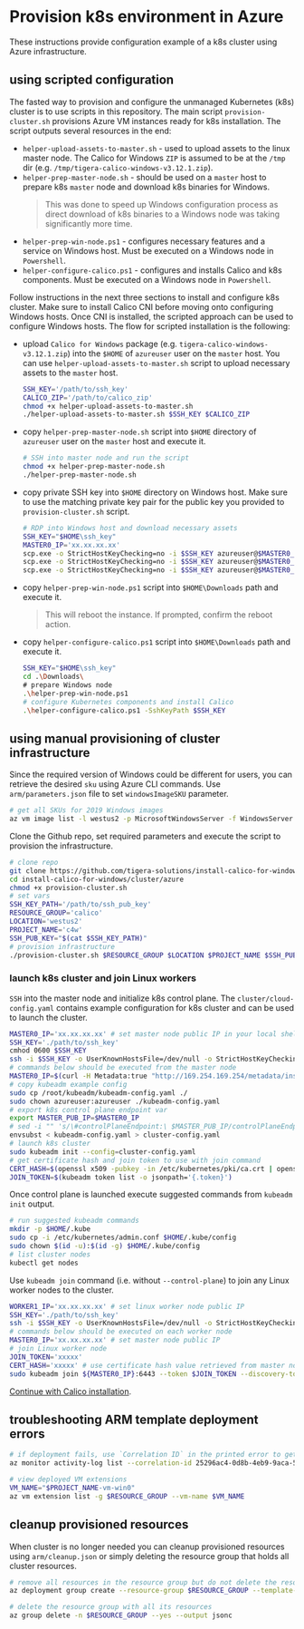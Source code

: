 # Provision k8s environment in Azure

These instructions provide configuration example of a k8s cluster using Azure infrastructure.

## using scripted configuration

The fasted way to provision and configure the unmanaged Kubernetes (k8s) cluster is to use scripts in this repository. The main script `provision-cluster.sh` provisions Azure VM instances ready for k8s installation. The script outputs several resources in the end:

- `helper-upload-assets-to-master.sh` - used to upload assets to the linux master node. The Calico for Windows `ZIP` is assumed to be at the `/tmp` dir (e.g. `/tmp/tigera-calico-windows-v3.12.1.zip`).
- `helper-prep-master-node.sh` - should be used on a `master` host to prepare k8s `master` node and download k8s binaries for Windows.
  >This was done to speed up Windows configuration process as direct download of k8s binaries to a Windows node was taking significantly more time.
- `helper-prep-win-node.ps1` - configures necessary features and a service on Windows host. Must be executed on a Windows node in `Powershell`.
- `helper-configure-calico.ps1` - configures and installs Calico and k8s components. Must be executed on a Windows node in `Powershell`.

Follow instructions in the next three sections to install and configure k8s cluster. Make sure to install Calico CNI before moving onto configuring Windows hosts. Once CNI is installed, the scripted approach can be used to configure Windows hosts. The flow for scripted installation is the following:

- upload `Calico for Windows` package (e.g. `tigera-calico-windows-v3.12.1.zip`) into the `$HOME` of `azureuser` user on the `master` host. You can use `helper-upload-assets-to-master.sh` script to upload necessary assets to the `master` host.

  ```bash
  SSH_KEY='/path/to/ssh_key'
  CALICO_ZIP='/path/to/calico_zip'
  chmod +x helper-upload-assets-to-master.sh
  ./helper-upload-assets-to-master.sh $SSH_KEY $CALICO_ZIP
  ```

- copy `helper-prep-master-node.sh` script into `$HOME` directory of `azureuser` user on the `master` host and execute it.

  ```bash
  # SSH into master node and run the script
  chmod +x helper-prep-master-node.sh
  ./helper-prep-master-node.sh
  ```

- copy private SSH key into `$HOME` directory on Windows host. Make sure to use the matching private key pair for the public key you provided to `provision-cluster.sh` script.

  ```bash
  # RDP into Windows host and download necessary assets
  SSH_KEY="$HOME\ssh_key"
  MASTER0_IP='xx.xx.xx.xx'
  scp.exe -o StrictHostKeyChecking=no -i $SSH_KEY azureuser@$MASTER0_IP`:~/tigera-calico-windows-v3.12.1.zip .\Downloads\
  scp.exe -o StrictHostKeyChecking=no -i $SSH_KEY azureuser@$MASTER0_IP`:~/helper-prep-win-node.ps1 .\Downloads\
  scp.exe -o StrictHostKeyChecking=no -i $SSH_KEY azureuser@$MASTER0_IP`:~/helper-configure-calico.ps1 .\Downloads\
  ```

- copy `helper-prep-win-node.ps1` script into `$HOME\Downloads` path and execute it.
  >This will reboot the instance. If prompted, confirm the reboot action.
- copy `helper-configure-calico.ps1` script into `$HOME\Downloads` path and execute it.

  ```bash
  SSH_KEY="$HOME\ssh_key"
  cd .\Downloads\
  # prepare Windows node
  .\helper-prep-win-node.ps1
  # configure Kubernetes components and install Calico
  .\helper-configure-calico.ps1 -SshKeyPath $SSH_KEY
  ```

## using manual provisioning of cluster infrastructure

Since the required version of Windows could be different for users, you can retrieve the desired `sku` using Azure CLI commands. Use `arm/parameters.json` file to set `windowsImageSKU` parameter.

```bash
# get all SKUs for 2019 Windows images
az vm image list -l westus2 -p MicrosoftWindowsServer -f WindowsServer --all --output table | grep -i '2019\-'
```

Clone the Github repo, set required parameters and execute the script to provision the infrastructure.

```bash
# clone repo
git clone https://github.com/tigera-solutions/install-calico-for-windows.git
cd install-calico-for-windows/cluster/azure
chmod +x provision-cluster.sh
# set vars
SSH_KEY_PATH='/path/to/ssh_pub_key'
RESOURCE_GROUP='calico'
LOCATION='westus2'
PROJECT_NAME='c4w'
SSH_PUB_KEY="$(cat $SSH_KEY_PATH)"
# provision infrastructure
./provision-cluster.sh $RESOURCE_GROUP $LOCATION $PROJECT_NAME $SSH_PUB_KEY
```

### launch k8s cluster and join Linux workers

`SSH` into the master node and initialize k8s control plane. The `cluster/cloud-config.yaml` contains example configuration for k8s cluster and can be used to launch the cluster.

```bash
MASTER0_IP='xx.xx.xx.xx' # set master node public IP in your local shell
SSH_KEY='./path/to/ssh_key'
cmhod 0600 $SSH_KEY
ssh -i $SSH_KEY -o UserKnownHostsFile=/dev/null -o StrictHostKeyChecking=no azureuser@$MASTER0_IP
# commands below should be executed from the master node
MASTER0_IP=$(curl -H Metadata:true "http://169.254.169.254/metadata/instance/network/interface/0/ipv4/ipAddress/0/publicIpAddress?api-version=2017-08-01&format=text") # get master node public IP from VM metadata
# copy kubeadm example config
sudo cp /root/kubeadm/kubeadm-config.yaml ./
sudo chown azureuser:azureuser ./kubeadm-config.yaml
# export k8s control plane endpoint var
export MASTER_PUB_IP=$MASTER0_IP
# sed -i "" 's/\#controlPlaneEndpoint:\ $MASTER_PUB_IP/controlPlaneEndpoint: $MASTER_PUB_IP/g' ./kubeadm-config.yaml
envsubst < kubeadm-config.yaml > cluster-config.yaml
# launch k8s cluster
sudo kubeadm init --config=cluster-config.yaml
# get certificate hash and join token to use with join command
CERT_HASH=$(openssl x509 -pubkey -in /etc/kubernetes/pki/ca.crt | openssl rsa -pubin -outform der 2>/dev/null | openssl dgst -sha256 -hex | sed 's/^.* //')
JOIN_TOKEN=$(kubeadm token list -o jsonpath='{.token}')
```

Once control plane is launched execute suggested commands from `kubeadm init` output.

```bash
# run suggested kubeadm commands
mkdir -p $HOME/.kube
sudo cp -i /etc/kubernetes/admin.conf $HOME/.kube/config
sudo chown $(id -u):$(id -g) $HOME/.kube/config
# list cluster nodes
kubectl get nodes
```

 Use `kubeadm join` command (i.e. without `--control-plane`) to join any Linux worker nodes to the cluster.

```bash
WORKER1_IP='xx.xx.xx.xx' # set linux worker node public IP
SSH_KEY='./path/to/ssh_key'
ssh -i $SSH_KEY -o UserKnownHostsFile=/dev/null -o StrictHostKeyChecking=no azureuser@$WORKER1_IP
# commands below should be executed on each worker node
MASTER0_IP='xx.xx.xx.xx' # set master node public IP
# join Linux worker node
JOIN_TOKEN='xxxxx'
CERT_HASH='xxxxx' # use certificate hash value retrieved from master node
sudo kubeadm join ${MASTER0_IP}:6443 --token $JOIN_TOKEN --discovery-token-ca-cert-hash sha256:${CERT_HASH}
```

[Continue with Calico installation](../../README.md#install-and-configure-calico).

## troubleshooting ARM template deployment errors

```bash
# if deployment fails, use `Correlation ID` in the printed error to get more details about the error
az monitor activity-log list --correlation-id 25296ac4-0d8b-4eb9-9aca-5ac82d86804a --query '[].properties.statusMessage'

# view deployed VM extensions
VM_NAME="$PROJECT_NAME-vm-win0"
az vm extension list -g $RESOURCE_GROUP --vm-name $VM_NAME
```

## cleanup provisioned resources

When cluster is no longer needed you can cleanup provisioned resources using `arm/cleanup.json` or simply deleting the resource group that holds all cluster resources.

```bash
# remove all resources in the resource group but do not delete the resource group itself
az deployment group create --resource-group $RESOURCE_GROUP --template-file arm/cleanup.json --mode Complete

# delete the resource group with all its resources
az group delete -n $RESOURCE_GROUP --yes --output jsonc
```
